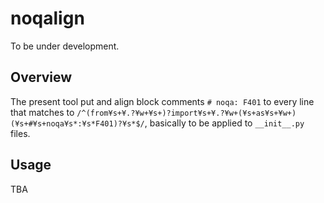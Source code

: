 # noqalign

To be under development.

## Overview

The present tool put and align block comments `# noqa: F401`
to every line that matches to
`/^(from¥s+¥.?¥w+¥s+)?import¥s+¥.?¥w+(¥s+as¥s+¥w+)(¥s+#¥s+noqa¥s*:¥s*F401)?¥s*$/`,
basically to be applied to `__init__.py` files.

## Usage

TBA
